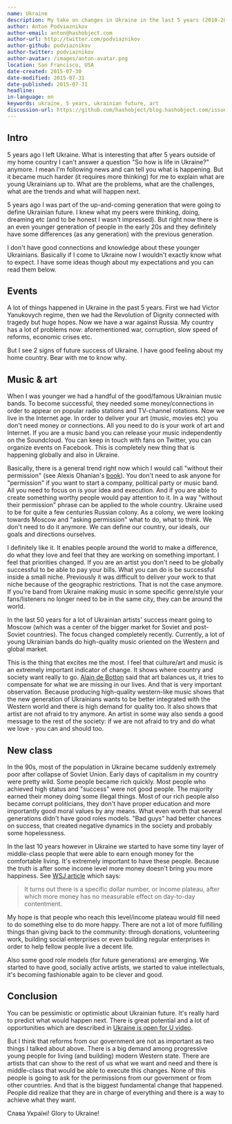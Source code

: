 ```yaml
---
name: Ukraine
description: My take on changes in Ukraine in the last 5 years (2010-2015) and it's future
author: Anton Podviaznikov
author-email: anton@hashobject.com
author-url: http://twitter.com/podviaznikov
author-github: podviaznikov
author-twitter: podviaznikov
author-avatar: /images/anton-avatar.png
location: San Francisco, USA
date-created: 2015-07-30
date-modified: 2015-07-31
date-published: 2015-07-31
headline:
in-language: en
keywords: ukraine, 5 years, ukrainian future, art
discussion-url: https://github.com/hashobject/blog.hashobject.com/issues/22
---
```

## Intro

5 years ago I left Ukraine. What is interesting that after 5 years outside of my home country I can't answer a question "So how is life in Ukraine?" anymore. I mean I'm following news and can tell you what is happening. But it became much harder (it requires more thinking) for me to explain what are young Ukrainians up to. What are the problems, what are the challenges, what are the trends and what will happen next.

5 years ago I was part of the up-and-coming generation that were going to define Ukrainian future. I knew what my peers were thinking, doing, dreaming etc (and to be honest I wasn't impressed). But right now there is an even younger generation of people in the early 20s and they definitely have some differences (as any generation) with the previous generation.

I don't have good connections and knowledge about these younger Ukrainians. Basically if I come to Ukraine now I wouldn't exactly know what to expect. I have some ideas though about my expectations and you can read them below.


## Events

A lot of things happened in Ukraine in the past 5 years. First we had Victor Yanukovych regime, then we had the Revolution of Dignity connected with tragedy but huge hopes. Now we have a war against Russia. My country has a lot of problems now: aforementioned war, corruption, slow speed of reforms, economic crises etc.

But I see 2 signs of future success of Ukraine. I have good feeling about my home country. Bear with me to know why.


## Music & art

When I was younger we had a handful of the good/famous Ukrainian music bands. To become successful, they needed some money/connections in order to appear on popular radio stations and TV-channel rotations.
Now we live in the Internet age. In order to deliver your art (music, movies etc) you don't need money or connections. All you need to do is your work of art and Internet. If you are a music band you can release your music independently on the Soundcloud. You can keep in touch with fans on Twitter, you can organize events on Facebook. This is completely new thing that is happening globally and also in Ukraine.

Basically, there is a general trend right now which I would call "without their permission" (see Alexis Ohanian's [book](http://withouttheirpermission.com/)). You don't need to ask anyone for "permission" if you want to start a company, political party or music band. All you need to focus on is your idea and execution. And if you are able to create something worthy people would pay attention to it. In a way "without their permission" phrase can be applied to the whole country. Ukraine used to be for quite a few centuries Russian colony. As a colony, we were looking towards Moscow and "asking permission" what to do, what to think. We don't need to do it anymore. We can define our country, our ideals, our goals and directions ourselves.

I definitely like it. It enables people around the world to make a difference, do what they love and feel that they are working on something important. I feel that priorities changed. If you are an artist you don't need to be globally successful to be able to pay your bills. What you can do is be successful inside a small niche. Previously it was difficult to deliver your work to that niche because of the geographic restrictions. That is not the case anymore. If you're band from Ukraine making music in some specific genre/style your fans/listeners no longer need to be in the same city, they can be around the world.


In the last 50 years for a lot of Ukrainian artists' success meant going to Moscow (which was a center of the bigger market for Soviet and post-Soviet countries). The focus changed completely recently. Currently, a lot of young Ukrainian bands do high-quality music oriented on the Western and global market.


This is the thing that excites me the most. I feel that culture/art and music is an extremely important indicator of change. It shows where country and society want really to go.
[Alain de Botton](http://alaindebotton.com/art/) said that art balances us, it tries to compensate for what we are missing in our lives. And that is very important observation. Because producing high-quality western-like music shows that the new generation of Ukrainians wants to be better integrated with the Western world and there is high demand for quality too. It also shows that artist are not afraid to try anymore. An artist in some way also sends a good message to the rest of the society: if we are not afraid to try and do what we love - you can and should too.

## New class

In the 90s, most of the population in Ukraine became suddenly extremely poor after collapse of Soviet Union. Early days of capitalism in my country were pretty wild. Some people became rich quickly. Most people who achieved high status and "success" were not good people. The majority earned their money doing some illegal things. Most of our rich people also became corrupt politicians, they don't have proper education and more importantly good moral values by any means. What even worth that several generations didn't have good roles models. "Bad guys" had better chances on success, that created negative dynamics in the society and probably some hopelessness.


In the last 10 years however in Ukraine we started to have some tiny layer of middle-class people that were able to earn enough money for the comfortable living. It's extremely important to have these people.
Because the truth is after some income level more money doesn't bring you more happiness.
See [WSJ article](http://blogs.wsj.com/wealth/2010/09/07/the-perfect-salary-for-happiness-75000-a-year/) which says:

> It turns out there is a specific dollar number, or income plateau, after which more money has no measurable effect on day-to-day contentment.


My hope is that people who reach this level/income plateau would fill need to do something else to do more happy. There are not a lot of more fulfilling things than giving back to the community: through donations, volunteering work, building social enterprises or even building regular enterprises in order to help fellow people live a decent life.

Also some good role models (for future generations) are emerging. We started to have good, socially active artists, we started to value intellectuals, it's becoming fashionable again to be clever and good.


## Conclusion

You can be pessimistic or optimistic about Ukrainian future. It's really hard to predict what would happen next. There is great potential and a lot of opportunities which are described in [Ukraine is open for U video](https://www.youtube.com/watch?v=jdSQuanI8Z8).

But I think that reforms from our government are not as important as two things I talked about above.
There is a big demand among progressive young people for living (and building) modern Western state.
There are artists that can show to the rest of us what we want and need and there is middle-class that would be able to execute this changes. None of this people is going to ask for the permissions from our government or from other countries. And that is the biggest fundamental change that happened. People did realize that they are in charge of everything and there is a way to achieve what they want.


Слава Україні! Glory to Ukraine!
